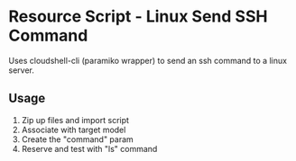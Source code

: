 # Resource Script - Linux Send SSH Command
Uses cloudshell-cli (paramiko wrapper) to send an ssh command to a linux server.

## Usage
1. Zip up files and import script
2. Associate with target model
3. Create the "command" param
4. Reserve and test with "ls" command

